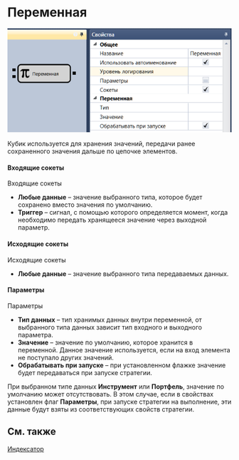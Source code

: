 # Переменная

![Designer Variable 00](../images/Designer_Variable_00.png)

Кубик используется для хранения значений, передачи ранее сохраненного значения дальше по цепочке элементов.

#### Входящие сокеты

Входящие сокеты

- **Любые данные** – значение выбранного типа, которое будет сохранено вместо значения по умолчанию.
- **Триггер** – сигнал, с помощью которого определяется момент, когда необходимо передать хранящееся значение через выходной параметр.

#### Исходящие сокеты

Исходящие сокеты

- **Любые данные** – значение выбранного типа передаваемых данных.

#### Параметры

Параметры

- **Тип данных** – тип хранимых данных внутри переменной, от выбранного типа данных зависит тип входного и выходного параметра.
- **Значение** – значение по умолчанию, которое хранится в переменной. Данное значение используется, если на вход элемента не поступало других значений.
- **Обрабатывать при запуске** – при установленном флажке значение будет передаваться при запуске стратегии.

При выбранном типе данных **Инструмент** или **Портфель**, значение по умолчанию может отсутствовать. В этом случае, если в свойствах установлен флаг **Параметры**, при запуске стратегии на выполнение, эти данные будут взяты из соответствующих свойств стратегии.

## См. также

[Индексатор](Designer_Indexer.md)

